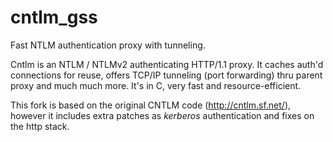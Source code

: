 # cntlm_gss
Fast NTLM authentication proxy with tunneling.

Cntlm is an NTLM / NTLMv2 authenticating HTTP/1.1 proxy. It caches auth'd connections for reuse, offers TCP/IP tunneling (port forwarding) thru parent proxy and much much more. It's in C, very fast and resource-efficient. 

This fork is based on the original CNTLM code (http://cntlm.sf.net/), however it includes extra patches as *kerberos* authentication and fixes on the http stack.


